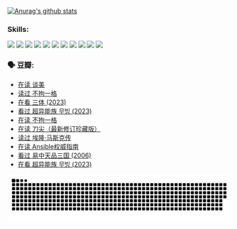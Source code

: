 
[![Anurag's github stats](https://github-readme-stats.vercel.app/api?username=w940853815)](https://github.com/anuraghazra/github-readme-stats)

### Skills:

<code><img height="32" src="https://cdn.jsdelivr.net/npm/simple-icons@v5/icons/python.svg"></code>
<code><img height="32" src="https://cdn.jsdelivr.net/npm/simple-icons@v5/icons/javascript.svg"></code>
<code><img height="32" src="https://cdn.jsdelivr.net/npm/simple-icons@v5/icons/django.svg"></code>
<code><img height="32" src="https://cdn.jsdelivr.net/npm/simple-icons@v5/icons/flask.svg"></code>
<code><img height="32" src="https://cdn.jsdelivr.net/npm/simple-icons@v5/icons/vuetify.svg"></code>
<code><img height="32" src="https://cdn.jsdelivr.net/npm/simple-icons@v5/icons/git.svg"></code>
<code><img height="32" src="https://cdn.jsdelivr.net/npm/simple-icons@v5/icons/docker.svg"></code>
<code><img height="32" src="https://cdn.jsdelivr.net/npm/simple-icons@v5/icons/postgresql.svg"></code>
<code><img height="32" src="https://cdn.jsdelivr.net/npm/simple-icons@v5/icons/elasticsearch.svg"></code>
<code><img height="32" src="https://cdn.jsdelivr.net/npm/simple-icons@v5/icons/macos.svg"></code>
<code><img height="32" src="https://cdn.jsdelivr.net/npm/simple-icons@v5/icons/linux.svg"></code>

### 🗣 豆瓣:

<!-- DOUBAN-ACTIVITIES:START -->
- [在读 谈美](https://www.douban.com/people/136069238/status/4560861771/?_i=11491185)
- [读过 不拘一格](https://www.douban.com/people/136069238/status/4560861445/?_i=11491185)
- [在看 三体‎ (2023)](https://www.douban.com/people/136069238/status/4558185093/?_i=11491185)
- [看过 超异能族 무빙‎ (2023)](https://www.douban.com/people/136069238/status/4556824186/?_i=11491185)
- [在读 不拘一格](https://www.douban.com/people/136069238/status/4541712161/?_i=11491185)
- [在读 刀尖（最新修订珍藏版）](https://www.douban.com/people/136069238/status/4541711339/?_i=11491185)
- [读过 埃隆·马斯克传](https://www.douban.com/people/136069238/status/4541710351/?_i=11491185)
- [在读 Ansible权威指南](https://www.douban.com/people/136069238/status/4539151450/?_i=11491185)
- [看过 易中天品三国‎ (2006)](https://www.douban.com/people/136069238/status/4529910812/?_i=11491185)
- [在看 超异能族 무빙‎ (2023)](https://www.douban.com/people/136069238/status/4527291077/?_i=11491185)
<!-- DOUBAN-ACTIVITIES:END -->


![Snake animation](https://raw.githubusercontent.com/w940853815/w940853815/output/github-contribution-grid-snake.svg)

<!--
**w940853815/w940853815** is a ✨ _special_ ✨ repository because its `README.md` (this file) appears on your GitHub profile.

Here are some ideas to get you started:

- 🔭 I’m currently working on ...
- 🌱 I’m currently learning ...
- 👯 I’m looking to collaborate on ...
- 🤔 I’m looking for help with ...
- 💬 Ask me about ...
- 📫 How to reach me: ...
- 😄 Pronouns: ...
- ⚡ Fun fact: ...
-->
